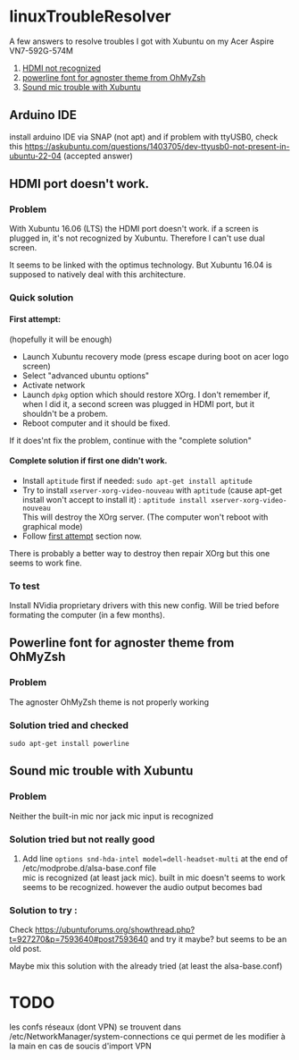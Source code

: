 # linuxTroubleResolver

A few answers to resolve troubles I got with Xubuntu on my Acer Aspire VN7-592G-574M

1. [HDMI not recognized](#hdmi-port-doesnt-work)
2. [powerline font for agnoster theme from OhMyZsh](#powerline-font-for-agnoster-theme-from-ohmyzsh)
3. [Sound mic trouble with Xubuntu](#sound-mic-trouble-with-xubuntu)

## Arduino IDE


install arduino IDE via SNAP (not apt)
and if problem with ttyUSB0, check this https://askubuntu.com/questions/1403705/dev-ttyusb0-not-present-in-ubuntu-22-04 (accepted answer)


## HDMI port doesn't work.
### Problem
With Xubuntu 16.06 (LTS) the HDMI port doesn't work. if a screen is plugged in, it's not recognized by Xubuntu. Therefore I can't use dual screen.

It seems to be linked with the optimus technology. But Xubuntu 16.04 is supposed to natively deal with this architecture.

### Quick solution

#### First attempt:

 (hopefully it will be enough)

* Launch Xubuntu recovery mode (press escape during boot on acer logo screen)
* Select "advanced ubuntu options"
* Activate network
* Launch `dpkg` option which should restore XOrg. I don't remember if, when I did it, a second screen was plugged in HDMI port, but it shouldn't be a probem.
* Reboot computer and it should be fixed.

If it does'nt fix the problem, continue with the "complete solution"

#### Complete solution if first one didn't work.
* Install `aptitude` first if needed: `sudo apt-get install aptitude`
* Try to install `xserver-xorg-video-nouveau` with `aptitude` (cause apt-get install won't accept to install it) :    `aptitude install xserver-xorg-video-nouveau`    
    This will destroy the XOrg server. (The computer won't reboot with graphical mode)
* Follow [first attempt](#first-attempt) section now.

There is probably a better way to destroy then repair XOrg but this one seems to work fine.


### To test
Install NVidia proprietary drivers with this new config. Will be tried before formating the computer (in a few months).


## Powerline font for agnoster theme from OhMyZsh

### Problem

The agnoster OhMyZsh theme is not properly working

### Solution tried and checked

`sudo apt-get install powerline`



## Sound mic trouble with Xubuntu

### Problem
 Neither the built-in mic nor jack mic input is recognized

### Solution tried but not really good

1.  Add line `options snd-hda-intel model=dell-headset-multi` at the end of /etc/modprobe.d/alsa-base.conf file    
mic is recognized (at least jack mic). built in mic doesn't seems to work seems to be recognized.
however the audio output becomes bad

### Solution to try :
Check https://ubuntuforums.org/showthread.php?t=927270&p=7593640#post7593640 and try it maybe? but seems to be an old post.

Maybe mix this solution with the already tried (at least the alsa-base.conf)


# TODO 
les confs réseaux (dont VPN) se trouvent dans /etc/NetworkManager/system-connections ce qui permet de les modifier à la main en cas de soucis d'import VPN
